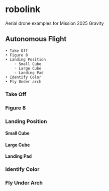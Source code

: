 # robolink
Aerial drone examples for Mission 2025 Gravity

## Autonomous Flight
    • Take Off
    • Figure 8
    • Landing Position
        ◦ Small Cube
        ◦ Large Cube
        ◦ Landing Pad
    • Identify Color
    • Fly Under arch
### Take Off

### Figure 8

### Landing Position

#### Small Cube

#### Large Cube

#### Landing Pad

### Identify Color

### Fly Under Arch
